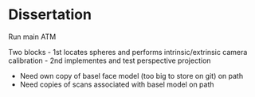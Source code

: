 # Dissertation

Run main ATM 

Two blocks - 1st locates spheres and performs intrinsic/extrinsic camera calibration
           - 2nd implementes and test perspective projection
           
- Need own copy of basel face model (too big to store on git) on path
- Need copies of scans associated with basel model on path 
